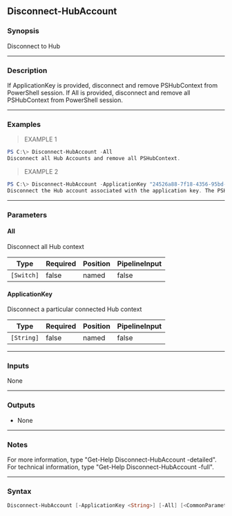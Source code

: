 Disconnect-HubAccount
---------------------

### Synopsis
Disconnect to Hub

---

### Description

If ApplicationKey is provided, disconnect and remove PSHubContext from PowerShell session. If All is provided, disconnect and remove all PSHubContext from PowerShell session.

---

### Examples
> EXAMPLE 1

```PowerShell
PS C:\> Disconnect-HubAccount -All
Disconnect all Hub Accounts and remove all PSHubContext.
```
> EXAMPLE 2

```PowerShell
PS C:\> Disconnect-HubAccount -ApplicationKey "24526a88-7f18-4356-95bd-11690f7bc59b;468ce2d5-ea4b-42ff-bc02-d93c71b4e554"
Disconnect the Hub account associated with the application key. The PSHubContext will also be removed.
```

---

### Parameters
#### **All**
Disconnect all Hub context

|Type      |Required|Position|PipelineInput|
|----------|--------|--------|-------------|
|`[Switch]`|false   |named   |false        |

#### **ApplicationKey**
Disconnect a particular connected Hub context

|Type      |Required|Position|PipelineInput|
|----------|--------|--------|-------------|
|`[String]`|false   |named   |false        |

---

### Inputs
None

---

### Outputs
* None

---

### Notes
For more information, type "Get-Help Disconnect-HubAccount -detailed". For technical information, type "Get-Help Disconnect-HubAccount -full".

---

### Syntax
```PowerShell
Disconnect-HubAccount [-ApplicationKey <String>] [-All] [<CommonParameters>]
```
